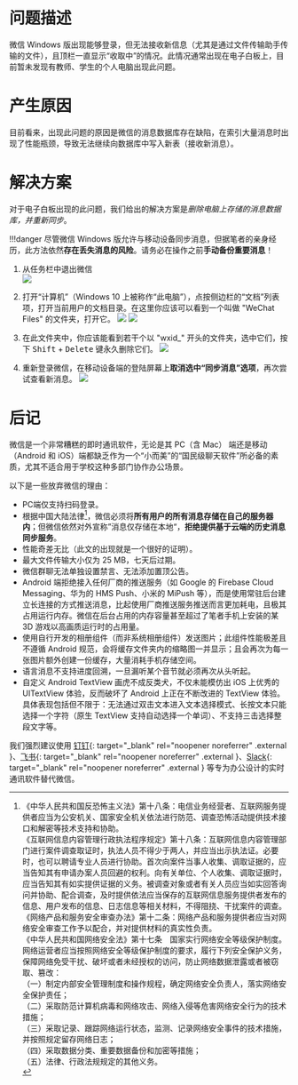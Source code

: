 # 问题描述
微信 Windows 版出现能够登录，但无法接收新信息（尤其是通过文件传输助手传输的文件），且顶栏一直显示“收取中”的情况。此情况通常出现在电子白板上，目前暂未发现有教师、学生的个人电脑出现此问题。

# 产生原因
目前看来，出现此问题的原因是微信的消息数据库存在缺陷，在索引大量消息时出现了性能瓶颈，导致无法继续向数据库中写入新表（接收新消息）。

# 解决方案
对于电子白板出现的此问题，我们给出的解决方案是*删除电脑上存储的消息数据库，并重新同步*。

!!!danger
    尽管微信 Windows 版允许与移动设备同步消息，但据笔者的亲身经历，此方法依然**存在丢失消息的风险**。请务必在操作之前**手动备份重要消息**！

1. 从任务栏中退出微信
</br>![](./images/exit-wechat.png)

2. 打开“计算机”（Windows 10 上被称作“此电脑”），点按侧边栏的“文档”列表项，打开当前用户的文档目录。在这里你应该可以看到一个叫做 "WeChat Files" 的文件夹，打开它。
![](./images/win7-wechat-files.png)
![](./images/win10-wechat-files.png)

3. 在此文件夹中，你应该能看到若干个以 "wxid_" 开头的文件夹，选中它们，按下 <kbd>Shift</kbd> + <kbd>Delete</kbd> 键永久删除它们。
![](./images/delete-users-folders.png)

4. 重新登录微信，在移动设备端的登陆屏幕上**取消选中“同步消息”选项**，再次尝试查看新消息。
![](./images/do-not-sync-messages.png)

# 后记
微信是一个非常糟糕的即时通讯软件，无论是其 PC（含 Mac） 端还是移动（Android 和 iOS）端都缺乏作为一个“小而美”的“国民级聊天软件”所必备的素质，尤其不适合用于学校这种多部门协作办公场景。

以下是一些放弃微信的理由：

- PC端仅支持扫码登录。
- 根据中国大陆法律[^1]，微信必须将**所有用户的所有消息存储在自己的服务器内**；但微信依然对外宣称”消息仅存储在本地“，**拒绝提供基于云端的历史消息同步服务**。
- 性能奇差无比（此文的出现就是一个很好的证明）。
- 最大文件传输大小仅为 25 MB，七天后过期。
- 微信群聊无法单独设置禁言、无法添加置顶公告。
- Android 端拒绝接入任何厂商的推送服务（如 Google 的 Firebase Cloud Messaging、华为的 HMS Push、小米的 MiPush 等），而是使用常驻后台建立长连接的方式推送消息，比起使用厂商推送服务推送而言更加耗电，且极其占用运行内存。微信在后台占用的内存容量甚至超过了笔者手机上安装的某 3D 游戏以高画质运行时的占用量。
- 使用自行开发的相册组件（而非系统相册组件）发送图片；此组件性能极差且不遵循 Android 规范，会将缓存文件夹内的缩略图一并显示；且会再次为每一张图片额外创建一份缓存，大量消耗手机存储空间。
- 语言消息不支持进度回溯，一旦漏听某个音节就必须再次从头听起。
- 自定义 Android TextView 画虎不成反类犬，不仅未能模仿出 iOS 上优秀的 UITextView 体验，反而破坏了 Android 上正在不断改进的 TextView 体验。具体表现包括但不限于：无法通过双击文本进入文本选择模式、长按文本只能选择一个字符（原生 TextView 支持自动选择一个单词）、不支持三击选择整段文字等。

我们强烈建议使用 [钉钉](https://www.dingtalk.com/){: target="_blank" rel="noopener noreferrer" .external }、[飞书](https://www.feishu.cn/){: target="_blank" rel="noopener noreferrer" .external }、[Slack](https://slack.com/intl/zh-cn/){: target="_blank" rel="noopener noreferrer" .external } 等专为办公设计的实时通讯软件替代微信。

[^1]: 
    《中华人民共和国反恐怖主义法》第十八条：电信业务经营者、互联网服务提供者应当为公安机关、国家安全机关依法进行防范、调查恐怖活动提供技术接口和解密等技术支持和协助。</br>
    《互联网信息内容管理行政执法程序规定》第十八条：互联网信息内容管理部门进行案件调查取证时，执法人员不得少于两人，并应当出示执法证。必要时，也可以聘请专业人员进行协助。首次向案件当事人收集、调取证据的，应当告知其有申请办案人员回避的权利。向有关单位、个人收集、调取证据时，应当告知其有如实提供证据的义务。被调查对象或者有关人员应当如实回答询问并协助、配合调查，及时提供依法应当保存的互联网信息服务提供者发布的信息、用户发布的信息、日志信息等相关材料，不得阻挠、干扰案件的调查。</br>
    《网络产品和服务安全审查办法》第十二条：网络产品和服务提供者应当对网络安全审查工作予以配合，并对提供材料的真实性负责。</br>
    《中华人民共和国网络安全法》第十七条　国家实行网络安全等级保护制度。网络运营者应当按照网络安全等级保护制度的要求，履行下列安全保护义务，保障网络免受干扰、破坏或者未经授权的访问，防止网络数据泄露或者被窃取、篡改：</br>
    （一）制定内部安全管理制度和操作规程，确定网络安全负责人，落实网络安全保护责任；</br>
    （二）采取防范计算机病毒和网络攻击、网络入侵等危害网络安全行为的技术措施；</br>
    （三）采取记录、跟踪网络运行状态，监测、记录网络安全事件的技术措施，并按照规定留存网络日志；</br>
    （四）采取数据分类、重要数据备份和加密等措施；</br>
    （五）法律、行政法规规定的其他义务。</br>